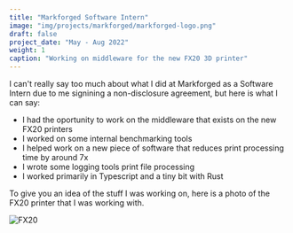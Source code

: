 ```yaml
---
title: "Markforged Software Intern"
image: "img/projects/markforged/markforged-logo.png"
draft: false
project_date: "May - Aug 2022"
weight: 1
caption: "Working on middleware for the new FX20 3D printer"
---
```


I can't really say too much about what I did at Markforged as a Software Intern due to me signining a non-disclosure agreement, but here is what I can say:

- I had the oportunity to work on the middleware that exists on the new FX20 printers
- I worked on some internal benchmarking tools
- I helped work on a new piece of software that reduces print processing time by around 7x
- I wrote some logging tools print file processing
- I worked primarily in Typescript and a tiny bit with Rust

To give you an idea of the stuff I was working on, here is a photo of the FX20 printer that I was working with. 

![FX20](/img/projects/markforged/fx20.jpg)
